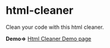 # html-cleaner
Clean your code with this html cleaner.

**Demo=>** [Html Cleaner Demo page](https://buddhalimbu.github.io/html-cleaner/index.html)
